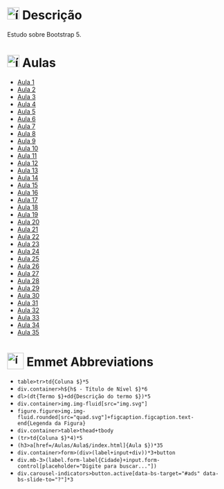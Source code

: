 # <img src="https://github.com/user-attachments/assets/caabfdf0-0f9e-44a3-8200-c6579fe87887" alt="ícone de descrição" width="28"> Descrição
Estudo sobre Bootstrap 5.

# <img src="https://github.com/user-attachments/assets/b0bd5d91-ca19-48e4-8264-ae432daa9935" alt="ícone dos livros" width="28"> Aulas
- [Aula 1](https://github.com/MatheusADC/Curso-Bootstrap5/tree/main/Aulas/Aula1)
- [Aula 2](https://github.com/MatheusADC/Curso-Bootstrap5/tree/main/Aulas/Aula2)
- [Aula 3](https://github.com/MatheusADC/Curso-Bootstrap5/tree/main/Aulas/Aula3)
- [Aula 4](https://github.com/MatheusADC/Curso-Bootstrap5/tree/main/Aulas/Aula4)
- [Aula 5](https://github.com/MatheusADC/Curso-Bootstrap5/tree/main/Aulas/Aula5)
- [Aula 6](https://github.com/MatheusADC/Curso-Bootstrap5/tree/main/Aulas/Aula6)
- [Aula 7](https://github.com/MatheusADC/Curso-Bootstrap5/tree/main/Aulas/Aula7)
- [Aula 8](https://github.com/MatheusADC/Curso-Bootstrap5/tree/main/Aulas/Aula8)
- [Aula 9](https://github.com/MatheusADC/Curso-Bootstrap5/tree/main/Aulas/Aula9)
- [Aula 10](https://github.com/MatheusADC/Curso-Bootstrap5/tree/main/Aulas/Aula10)
- [Aula 11](https://github.com/MatheusADC/Curso-Bootstrap5/tree/main/Aulas/Aula11)
- [Aula 12](https://github.com/MatheusADC/Curso-Bootstrap5/tree/main/Aulas/Aula12)
- [Aula 13](https://github.com/MatheusADC/Curso-Bootstrap5/tree/main/Aulas/Aula13)
- [Aula 14](https://github.com/MatheusADC/Curso-Bootstrap5/tree/main/Aulas/Aula14)
- [Aula 15](https://github.com/MatheusADC/Curso-Bootstrap5/tree/main/Aulas/Aula15)
- [Aula 16](https://github.com/MatheusADC/Curso-Bootstrap5/tree/main/Aulas/Aula16)
- [Aula 17](https://github.com/MatheusADC/Curso-Bootstrap5/tree/main/Aulas/Aula17)
- [Aula 18](https://github.com/MatheusADC/Curso-Bootstrap5/tree/main/Aulas/Aula18)
- [Aula 19](https://github.com/MatheusADC/Curso-Bootstrap5/tree/main/Aulas/Aula19)
- [Aula 20](https://github.com/MatheusADC/Curso-Bootstrap5/tree/main/Aulas/Aula20)
- [Aula 21](https://github.com/MatheusADC/Curso-Bootstrap5/tree/main/Aulas/Aula21)
- [Aula 22](https://github.com/MatheusADC/Curso-Bootstrap5/tree/main/Aulas/Aula22)
- [Aula 23](https://github.com/MatheusADC/Curso-Bootstrap5/tree/main/Aulas/Aula23)
- [Aula 24](https://github.com/MatheusADC/Curso-Bootstrap5/tree/main/Aulas/Aula24)
- [Aula 25](https://github.com/MatheusADC/Curso-Bootstrap5/tree/main/Aulas/Aula25)
- [Aula 26](https://github.com/MatheusADC/Curso-Bootstrap5/tree/main/Aulas/Aula26)
- [Aula 27](https://github.com/MatheusADC/Curso-Bootstrap5/tree/main/Aulas/Aula27)
- [Aula 28](https://github.com/MatheusADC/Curso-Bootstrap5/tree/main/Aulas/Aula28)
- [Aula 29](https://github.com/MatheusADC/Curso-Bootstrap5/tree/main/Aulas/Aula29)
- [Aula 30](https://github.com/MatheusADC/Curso-Bootstrap5/tree/main/Aulas/Aula30)
- [Aula 31](https://github.com/MatheusADC/Curso-Bootstrap5/tree/main/Aulas/Aula31)
- [Aula 32](https://github.com/MatheusADC/Curso-Bootstrap5/tree/main/Aulas/Aula32)
- [Aula 33](https://github.com/MatheusADC/Curso-Bootstrap5/tree/main/Aulas/Aula33)
- [Aula 34](https://github.com/MatheusADC/Curso-Bootstrap5/tree/main/Aulas/Aula34)
- [Aula 35](https://github.com/MatheusADC/Curso-Bootstrap5/tree/main/Aulas/Aula35)

# <sub><img src="https://github.com/user-attachments/assets/06ec3ce9-93ee-4041-8aa6-dece97ba8657" alt="ícone de resumo" width="38"></sub> Emmet Abbreviations
- `table>tr>td{Coluna $}*5`
- `div.container>h${h$ - Título de Nível $}*6`
- `dl>(dt{Termo $}+dd{Descrição do termo $})*5`
- `div.container>img.img-fluid[src="img.svg"]`
- `figure.figure>img.img-fluid.rounded[src="quad.svg"]+figcaption.figcaption.text-end{Legenda da Figura}`
- `div.container>table>thead+tbody`
- `(tr>td{Coluna $}*4)*5`
- `(h3>a[href=/Aulas/Aula$/index.html]{Aula $})*35`
- `div.container>form>(div>(label+input+div))*3+button`
- `div.mb-3>(label.form-label{Cidade}+input.form-control[placeholder="Digite para buscar..."])`
- `div.carousel-indicators>button.active[data-bs-target="#ads" data-bs-slide-to="?"]*3`
